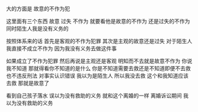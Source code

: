 大的方面是
故意的不作为犯

这里面有三个东西
故意
过失
不作为
就要看他是故意的不作为 还是过失的不作为
同时陌生人我是没有义务的

按照体系来的话 
首先是客观的不作为犯罪
其次是主观的故意还是过失
对于陌生人 我直接不成立不作为 因为我没有义务去做这件事

如果成立了不作为犯罪 然后再说是主观还是客观
明知而不去就是故意不作为
你说我不知道 那就得看你不知道的是什么
你是不知道需要去救还是不知道即便不去救也不违反刑法
对事实认识错误 我以为是陌生人 所以我没去救
这个和我知道应该去救 那就是故意了


看到自己孩子落水 误以为没有救助的义务
就和这个离婚的一样 离婚诉讼期间 我以为没有救助的义务

